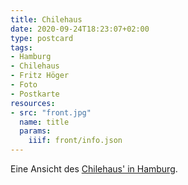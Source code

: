 ```yaml
---
title: Chilehaus
date: 2020-09-24T18:23:07+02:00
type: postcard
tags:
- Hamburg
- Chilehaus
- Fritz Höger
- Foto
- Postkarte
resources:
- src: "front.jpg"
  name: title
  params:
    iiif: front/info.json
---
```


Eine Ansicht des [Chilehaus' in Hamburg](https://de.wikipedia.org/wiki/Chilehaus).
